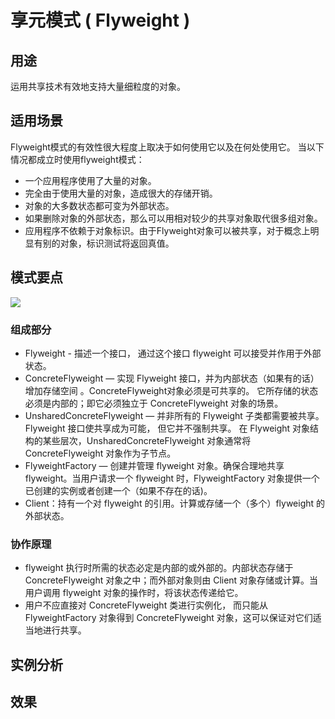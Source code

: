 # 享元模式 ( Flyweight )

## 用途

运用共享技术有效地支持大量细粒度的对象。

## 适用场景

Flyweight模式的有效性很大程度上取决于如何使用它以及在何处使用它。 当以下情况都成立时使用flyweight模式：
* 一个应用程序使用了大量的对象。
* 完全由于使用大量的对象，造成很大的存储开销。
* 对象的大多数状态都可变为外部状态。
* 如果删除对象的外部状态，那么可以用相对较少的共享对象取代很多组对象。
* 应用程序不依赖于对象标识。由于Flyweight对象可以被共享，对于概念上明显有别的对象，标识测试将返回真值。

## 模式要点

![](https://github.com/JamesZBL/java_design_patterns/raw/develop/flyweight/uml/Flyweight.png)

### 组成部分

* Flyweight - 描述一个接口， 通过这个接口 flyweight 可以接受并作用于外部状态。
* ConcreteFlyweight — 实现 Flyweight 接口，并为内部状态（如果有的话）增加存储空间 。ConcreteFlyweight对象必须是可共享的。 它所存储的状态必须是内部的；即它必须独立于 ConcreteFlyweight 对象的场景。
* UnsharedConcreteFlyweight — 并非所有的 Flyweight 子类都需要被共享。Flyweight 接口使共享成为可能， 但它并不强制共享。 在 Flyweight 对象结构的某些层次，UnsharedConcreteFlyweight 对象通常将 ConcreteFlyweight 对象作为子节点。
* FlyweightFactory — 创建并管理 flyweight 对象。确保合理地共享 flyweight。当用户请求一个 flyweight 时，FlyweightFactory 对象提供一个已创建的实例或者创建一个（如果不存在的话)。
* Client：持有一个对 flyweight 的引用。计算或存储一个（多个）flyweight 的外部状态。

### 协作原理

* flyweight 执行时所需的状态必定是内部的或外部的。内部状态存储于 ConcreteFlyweight 对象之中；而外部对象则由 Client 对象存储或计算。当用户调用 flyweight 对象的操作时，将该状态传递给它。
* 用户不应直接对 ConcreteFlyweight 类进行实例化， 而只能从 FlyweightFactory 对象得到 ConcreteFlyweight 对象，这可以保证对它们适当地进行共享。

## 实例分析



## 效果
